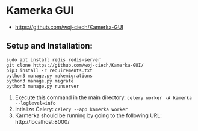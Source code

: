 # Kamerka GUI
- https://github.com/woj-ciech/Kamerka-GUI

## Setup and Installation: 

```
sudo apt install redis redis-server
git clone https://github.com/woj-ciech/Kamerka-GUI/
pip3 install -r requirements.txt
python3 manage.py makemigrations
python3 manage.py migrate
python3 manage.py runserver
```

1. Execute this command in the main directory: ```celery worker -A kamerka --loglevel=info```
2.  Intialize Celery: ```celery --app kamerka worker```
3.  Karmerka should be running by going to the following URL: http://localhost:8000/
